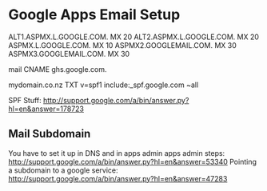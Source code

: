 Google Apps Email Setup
=======================

ALT1.ASPMX.L.GOOGLE.COM.    MX    20
ALT2.ASPMX.L.GOOGLE.COM.    MX    20
ASPMX.L.GOOGLE.COM.        MX    10
ASPMX2.GOOGLEMAIL.COM.        MX    30
ASPMX3.GOOGLEMAIL.COM.         MX    30

mail    CNAME    ghs.google.com.

mydomain.co.nz    TXT    v=spf1 include:_spf.google.com ~all


SPF Stuff: http://support.google.com/a/bin/answer.py?hl=en&answer=178723

Mail Subdomain
--------------------
You have to set it up in DNS and in apps admin
apps admin steps: http://support.google.com/a/bin/answer.py?hl=en&answer=53340
Pointing a subdomain to a google service: http://support.google.com/a/bin/answer.py?hl=en&answer=47283
